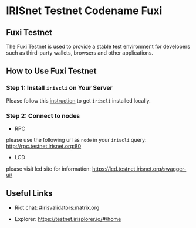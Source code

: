 # IRISnet Testnet Codename Fuxi

## Fuxi  Testnet

The Fuxi Testnet is used to provide a stable test environment for developers such as third-party wallets, browsers and other applications.

## How to Use Fuxi Testnet

### Step 1: Install `iriscli` on Your Server

Please follow this [instruction](../software/How-to-install-irishub.md) to get `iriscli` installed locally.

### Step 2: Connect to nodes

* RPC

please use the following url as `node` in your `iriscli` query: http://rpc.testnet.irisnet.org:80

* LCD

please visit lcd site for information: https://lcd.testnet.irisnet.org/swagger-ui/


##  Useful Links

* Riot chat: #irisvalidators:matrix.org

* Explorer: https://testnet.irisplorer.io/#/home